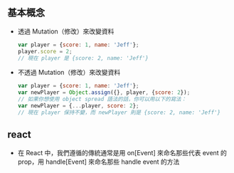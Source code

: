 ## 基本概念 ##

- 透過 Mutation（修改）來改變資料
    ```js
    var player = {score: 1, name: 'Jeff'};
    player.score = 2;
    // 現在 player 是 {score: 2, name: 'Jeff'}
    ```
- 不透過 Mutation（修改）來改變資料
    ```js
    var player = {score: 1, name: 'Jeff'};
    var newPlayer = Object.assign({}, player, {score: 2});
    // 如果你想使用 object spread 語法的話，你可以用以下的寫法：
    var newPlayer = {...player, score: 2};
    // 現在 player 保持不變，而 newPlayer 則是 {score: 2, name: 'Jeff'}
    ```


## react ##

- 在 React 中，我們遵循的傳統通常是用 on\[Event\] 來命名那些代表 event 的 prop，用 handle\[Event\] 來命名那些 handle event 的方法
